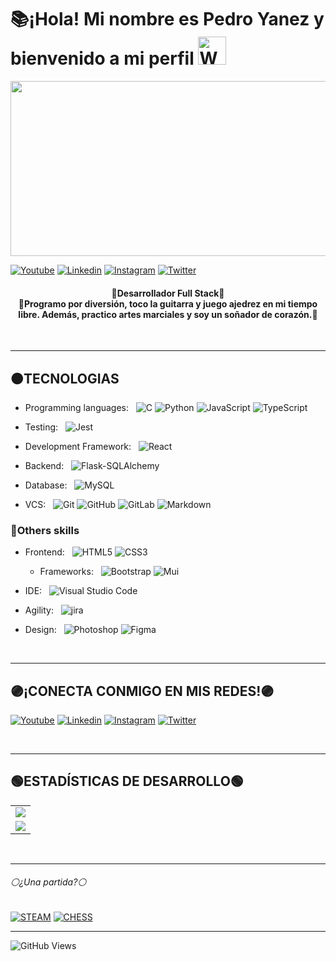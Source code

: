 <!-- Titulo  -->
<h1>📚¡Hola! Mi nombre es Pedro Yanez y bienvenido a mi perfil
<img src="https://raw.githubusercontent.com/nixin72/nixin72/master/wave.gif"
         alt="Waving hand animated gif"
         height="45"
         width="45" />
</h1>

<!-- Header Banner -->
<p>
  <img src='gif/wotanCodebanner.gif' width=750 height=280/>
</p>

  [![Youtube](https://img.shields.io/badge/Youtube-FF0000?&logo=Youtube&logoColor=white&labelColor=101010)](https://www.youtube.com/@wotancode640)
  [![Linkedin](https://img.shields.io/badge/Linkedin-00d8fd?&logo=linkedin&logoColor=white&labelColor=101010)](https://www.linkedin.com/in/pedro-yanez/)
  [![Instagram](https://img.shields.io/badge/Instagram-E4405F?&logo=instagram&logoColor=white&labelColor=101010)](https://www.instagram.com/pedroelhumano/?theme=dark)
  [![Twitter](https://img.shields.io/badge/Twitter-1DA1F2?&logo=twitter&logoColor=white&labelColor=101010)](https://www.twitter.com/pedroelhumano)
<br>

<!-- Descripción-->
<h4 align="center">
  🔴Desarrollador Full Stack🔴<br>
  🔵Programo por diversión, toco la guitarra y juego ajedrez en mi tiempo libre. Además, practico artes marciales y soy un soñador de corazón.🔵
</h4>

<!-- Seccion de tecnologias -->
<br>
<hr/>

## 🟠TECNOLOGIAS

- Programming languages: &nbsp;
  ![C](https://img.shields.io/badge/-C-0A1A2F?style=flat&logo=C)
  ![Python](https://img.shields.io/badge/-Python-0A1A2F?style=flat&logo=python)
  ![JavaScript](https://img.shields.io/badge/-JavaScript-0A1A2F?style=flat&logo=javascript)
  ![TypeScript](https://img.shields.io/badge/-TypeScript-0A1A2F?style=flat&logo=typescript)

- Testing: &nbsp;
  ![Jest](https://img.shields.io/badge/-Jest-0A1A2F?style=flat&logo=Jest)

- Development Framework: &nbsp;
  ![React](https://img.shields.io/badge/-React-0A1A2F?style=flat&logo=react)

- Backend: &nbsp;
  ![Flask-SQLAlchemy](https://img.shields.io/badge/-FlaskSQLAlchemy-0A1A2F?style=flat&logo=Flask&logoColor=00d8fd)

- Database: &nbsp;
  ![MySQL](https://img.shields.io/badge/-MySQL-0A1A2F?style=flat&logo=mysql&logoColor=00d8fd)

- VCS: &nbsp;
  ![Git](https://img.shields.io/badge/-Git-0A1A2F?style=flat&logo=git)
  ![GitHub](https://img.shields.io/badge/-GitHub-0A1A2F?style=flat&logo=github)
  ![GitLab](https://img.shields.io/badge/-GitLab-0A1A2F?style=flat&logo=Gitlab)
  ![Markdown](https://img.shields.io/badge/-Markdown-0A1A2F?style=flat&logo=markdown)

<h3>🔸Others skills</h3>

- Frontend: &nbsp;
  ![HTML5](https://img.shields.io/badge/-HTML5-0A1A2F?style=flat&logo=html5)
  ![CSS3](https://img.shields.io/badge/-CSS3-0A1A2F?style=flat&logo=CSS3)

  - Frameworks: &nbsp;
  ![Bootstrap](https://img.shields.io/badge/-Bootstrap-0A1A2F?style=flat&logo=Bootstrap)
  ![Mui](https://img.shields.io/badge/-Mui-0A1A2F?style=flat&logo=Mui)

- IDE: &nbsp;
  ![Visual Studio Code](https://img.shields.io/badge/-Visual%20Studio%20Code-0A1A2F?style=flat&logo=visual-studio-code&logoColor=007ACC)

- Agility: &nbsp;
  ![jira](https://img.shields.io/badge/-jira-0A1A2F?style=flat&logo=jira)

- Design: &nbsp;
  ![Photoshop](https://img.shields.io/badge/-Photoshop-0A1A2F?style=flat&logo=adobephotoshop)
  ![Figma](https://img.shields.io/badge/-Figma-0A1A2F?style=flat&logo=Figma)

<!-- Redes sociales -->
<br>
<hr/>

## 🟣¡CONECTA CONMIGO EN MIS REDES!🟣

  [![Youtube](https://img.shields.io/badge/Youtube-FF0000?style=for-the-badge&logo=Youtube&logoColor=white&labelColor=101010)](https://www.youtube.com/@wotancode640)
  [![Linkedin](https://img.shields.io/badge/Linkedin-00d8fd?style=for-the-badge&logo=linkedin&logoColor=white&labelColor=101010)](https://www.linkedin.com/in/pedro-yanez/)
  [![Instagram](https://img.shields.io/badge/Instagram-E4405F?style=for-the-badge&logo=instagram&logoColor=white&labelColor=101010)](https://www.instagram.com/pedroelhumano/?theme=dark)
  [![Twitter](https://img.shields.io/badge/Twitter-1DA1F2?style=for-the-badge&logo=twitter&logoColor=white&labelColor=101010)](https://www.twitter.com/pedroelhumano)

<!-- Estadisticas -->
<br>
<hr/>

<h2>🟢ESTADÍSTICAS DE DESARROLLO🟢</h2>

<table align="center">
  <tr>
    <td align="center">
      <img src="https://github-readme-stats.vercel.app/api/top-langs/?username=wotanCode&langs_count=10&hide_border=true&layout=compact&theme=react"/>
    </td>
  </tr>
  <tr>
    <td align="center">
      <img src="https://github-readme-stats.vercel.app/api?username=wotanCode&hide_border=true&show_icons=true&theme=react"/>
    </td>
  </tr>
</table>


<!-- Jugamos? -->
<br>
<hr/>

###### ⚪¿Una partida?⚪
[![STEAM](https://img.shields.io/badge/-STEAM-0A1A2F?style=flat&logo=steam)](https://steamcommunity.com/id/idzenc)
[![CHESS](https://img.shields.io/badge/-CHESS-0A1A2F?style=flat&logo=Lichess&logoColor=green)](https://www.chess.com/member/caballerodeplata)

<!-- Visitas al perfil-->
<hr/>

![GitHub Views](https://komarev.com/ghpvc/?username=wotanCode&color=blueviolet&label=Total%20de%20visitas)
